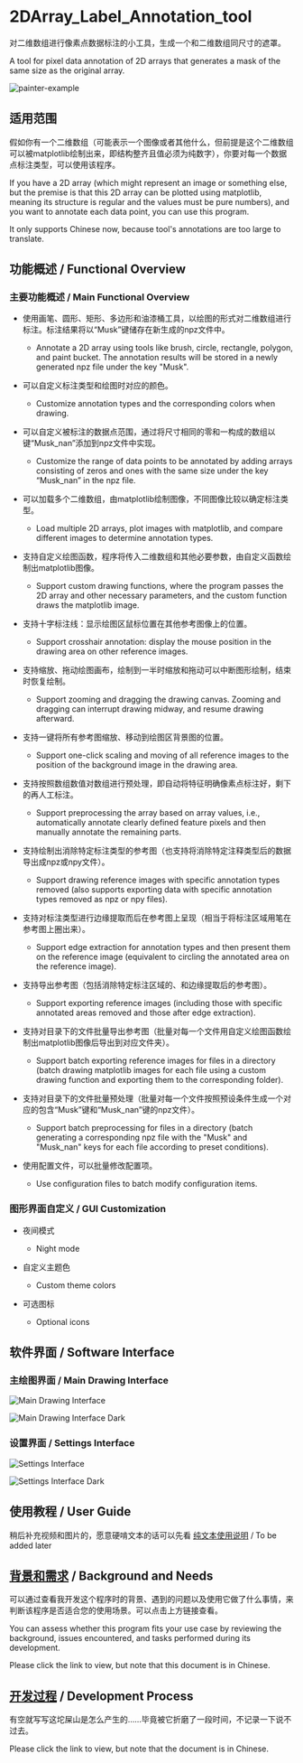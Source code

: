 # 2DArray_Label_Annotation_tool
对二维数组进行像素点数据标注的小工具，生成一个和二维数组同尺寸的遮罩。 


A tool for pixel data annotation of 2D arrays that generates a mask of the same size as the original array.

![painter-example](https://github.com/user-attachments/assets/79c5cf64-5715-4929-9640-5c95be5b9373)


## 适用范围
假如你有一个二维数组（可能表示一个图像或者其他什么，但前提是这个二维数组可以被matplotlib绘制出来，即结构整齐且值必须为纯数字），你要对每一个数据点标注类型，可以使用该程序。

If you have a 2D array (which might represent an image or something else, but the premise is that this 2D array can be plotted using matplotlib, meaning its structure is regular and the values must be pure numbers), and you want to annotate each data point, you can use this program.

It only supports Chinese now, because tool's annotations are too large to translate.

## 功能概述 / Functional Overview

### 主要功能概述 / Main Functional Overview
- 使用画笔、圆形、矩形、多边形和油漆桶工具，以绘图的形式对二维数组进行标注。标注结果将以“Musk”键储存在新生成的npz文件中。
  - Annotate a 2D array using tools like brush, circle, rectangle, polygon, and paint bucket. The annotation results will be stored in a newly generated npz file under the key "Musk".

- 可以自定义标注类型和绘图时对应的颜色。
  - Customize annotation types and the corresponding colors when drawing.

- 可以自定义被标注的数据点范围，通过将尺寸相同的零和一构成的数组以键“Musk_nan”添加到npz文件中实现。
  - Customize the range of data points to be annotated by adding arrays consisting of zeros and ones with the same size under the key “Musk_nan” in the npz file.

- 可以加载多个二维数组，由matplotlib绘制图像，不同图像比较以确定标注类型。
  - Load multiple 2D arrays, plot images with matplotlib, and compare different images to determine annotation types.

- 支持自定义绘图函数，程序将传入二维数组和其他必要参数，由自定义函数绘制出matplotlib图像。
  - Support custom drawing functions, where the program passes the 2D array and other necessary parameters, and the custom function draws the matplotlib image.

- 支持十字标注线：显示绘图区鼠标位置在其他参考图像上的位置。
  - Support crosshair annotation: display the mouse position in the drawing area on other reference images.

- 支持缩放、拖动绘图画布，绘制到一半时缩放和拖动可以中断图形绘制，结束时恢复绘制。
  - Support zooming and dragging the drawing canvas. Zooming and dragging can interrupt drawing midway, and resume drawing afterward.

- 支持一键将所有参考图缩放、移动到绘图区背景图的位置。
  - Support one-click scaling and moving of all reference images to the position of the background image in the drawing area.

- 支持按照数组数值对数组进行预处理，即自动将特征明确像素点标注好，剩下的再人工标注。
  - Support preprocessing the array based on array values, i.e., automatically annotate clearly defined feature pixels and then manually annotate the remaining parts.

- 支持绘制出消除特定标注类型的参考图（也支持将消除特定注释类型后的数据导出成npz或npy文件）。
  - Support drawing reference images with specific annotation types removed (also supports exporting data with specific annotation types removed as npz or npy files).

- 支持对标注类型进行边缘提取而后在参考图上呈现（相当于将标注区域用笔在参考图上圈出来）。
  - Support edge extraction for annotation types and then present them on the reference image (equivalent to circling the annotated area on the reference image).

- 支持导出参考图（包括消除特定标注区域的、和边缘提取后的参考图）。
  - Support exporting reference images (including those with specific annotated areas removed and those after edge extraction).

- 支持对目录下的文件批量导出参考图（批量对每一个文件用自定义绘图函数绘制出matplotlib图像后导出到对应文件夹）。
  - Support batch exporting reference images for files in a directory (batch drawing matplotlib images for each file using a custom drawing function and exporting them to the corresponding folder).

- 支持对目录下的文件批量预处理（批量对每一个文件按照预设条件生成一个对应的包含“Musk”键和“Musk_nan”键的npz文件）。
  - Support batch preprocessing for files in a directory (batch generating a corresponding npz file with the "Musk" and "Musk_nan" keys for each file according to preset conditions).

- 使用配置文件，可以批量修改配置项。
  - Use configuration files to batch modify configuration items.

### 图形界面自定义 / GUI Customization
- 夜间模式
  - Night mode

- 自定义主题色
  - Custom theme colors

- 可选图标
  - Optional icons

## 软件界面 / Software Interface

### 主绘图界面 / Main Drawing Interface
![Main Drawing Interface](https://github.com/user-attachments/assets/30f25f26-bb9c-470b-a655-f41f62697b2b)

![Main Drawing Interface Dark](https://github.com/user-attachments/assets/d78cc821-af84-4058-9e69-07a0d8eb378d)


### 设置界面 / Settings Interface
![Settings Interface](https://github.com/user-attachments/assets/516cbd2a-ea23-495e-84e8-b070d7493100)

![Settings Interface Dark](https://github.com/user-attachments/assets/f4293717-0b18-4293-86e5-38df001bf884)






## 使用教程 / User Guide
稍后补充视频和图片的，愿意硬啃文本的话可以先看 [纯文本使用说明](Chinese_Documentation┃操作说明.md) / To be added later






## [背景和需求](src/Background%20and%20Needs.md) / Background and Needs

可以通过查看我开发这个程序时的背景、遇到的问题以及使用它做了什么事情，来判断该程序是否适合您的使用场景。可以点击上方链接查看。

You can assess whether this program fits your use case by reviewing the background, issues encountered, and tasks performed during its development. 

Please click the link to view, but note that this document is in Chinese.




## [开发过程](src/Development%20Process.md) / Development Process

有空就写写这坨屎山是怎么产生的……毕竟被它折磨了一段时间，不记录一下说不过去。

Please click the link to view, but note that the document is in Chinese.
